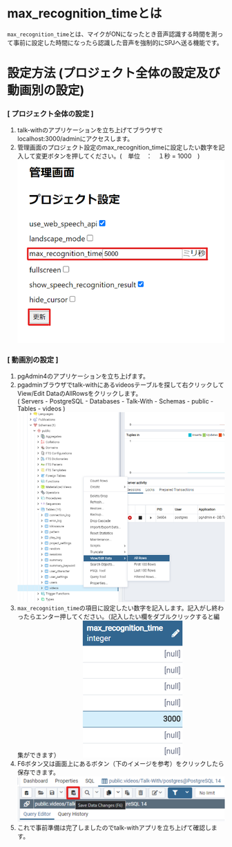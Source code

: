 # max_recognition_timeとは

`max_recognition_time`とは、マイクがONになったとき音声認識する時間を測って事前に設定した時間になったら認識した音声を強制的にSPJへ送る機能です。

# 設定方法 (プロジェクト全体の設定及び動画別の設定)

### [ プロジェクト全体の設定 ]
1. talk-withのアプリケーションを立ち上げてブラウザでlocalhost:3000/adminにアクセスします。
2. 管理画面のプロジェクト設定のmax_recognition_timeに設定したい数字を記入して変更ボタンを押してください。(　単位　：　１秒 = 1000　)
![インストール画面2](./images/pg/functional_description_Img/max_recognition_time/max_recognition_admin_setting.png)

### [ 動画別の設定 ]
1. pgAdmin4のアプリケーションを立ち上げます。 
2. pgadminブラウザでtalk-withにあるvideosテーブルを探して右クリックしてView/Edit DataのAllRowsをクリックします。    
( Servers - PostgreSQL - Databases - Talk-With - Schemas - public - Tables - videos )  
  ![インストール画面2](./images/pg/pgadmin/open_the_videos_table.png)
3. `max_recognition_time`の項目に設定したい数字を記入します。記入がし終わったらエンター押してください。（記入したい欄をダブルクリックすると編集ができます）　　　　
  ![インストール画面2](./images/pg/functional_description_Img/max_recognition_time/max_recognition_time_insert_data.png)    
4. F6ボタン又は画面上にあるボタン（下のイメージを参考）をクリックしたら保存できます。
  ![インストール画面2](./images/pg/pgadmin//save_data(F6).png)    
5. これで事前準備は完了しましたのでtalk-withアプリを立ち上げて確認します。
